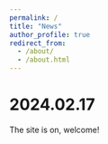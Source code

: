 ```yaml
---
permalink: /
title: "News"
author_profile: true
redirect_from: 
  - /about/
  - /about.html
---
```


# 2024.02.17
The site is on, welcome!

